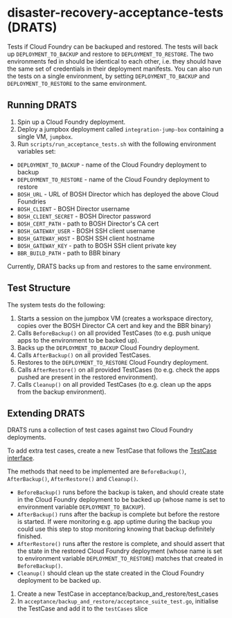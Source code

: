 # disaster-recovery-acceptance-tests (DRATS)

Tests if Cloud Foundry can be backuped and restored. The tests will back up `DEPLOYMENT_TO_BACKUP` and restore to `DEPLOYMENT_TO_RESTORE`. The two environments fed in should be identical to each other, i.e. they should have the same set of credentials in their deployment manifests. You can also run the tests on a single environment, by setting `DEPLOYMENT_TO_BACKUP` and `DEPLOYMENT_TO_RESTORE` to the same environment.

## Running DRATS

1. Spin up a Cloud Foundry deployment.
1. Deploy a jumpbox deployment called `integration-jump-box` containing a single VM, `jumpbox`.
1. Run `scripts/run_acceptance_tests.sh` with the following environment variables set:
  * `DEPLOYMENT_TO_BACKUP` - name of the Cloud Foundry deployment to backup
  * `DEPLOYMENT_TO_RESTORE` - name of the Cloud Foundry deployment to restore
  * `BOSH_URL` - URL of BOSH Director which has deployed the above Cloud Foundries
  * `BOSH_CLIENT` - BOSH Director username
  * `BOSH_CLIENT_SECRET` - BOSH Director password
  * `BOSH_CERT_PATH` - path to BOSH Director's CA cert
  * `BOSH_GATEWAY_USER` - BOSH SSH client username
  * `BOSH_GATEWAY_HOST` - BOSH SSH client hostname
  * `BOSH_GATEWAY_KEY` - path to BOSH SSH client private key
  * `BBR_BUILD_PATH` - path to BBR binary

Currently, DRATS backs up from and restores to the same environment.

## Test Structure

The system tests do the following:

1. Starts a session on the jumpbox VM (creates a workspace directory, copies over the BOSH Director CA cert and key and the BBR binary)
1. Calls `BeforeBackup()` on all provided TestCases (to e.g. push unique apps to the environment to be backed up).
1. Backs up the `DEPLOYMENT_TO_BACKUP` Cloud Foundry deployment.
1. Calls `AfterBackup()` on all provided TestCases.
1. Restores to the `DEPLOYMENT_TO_RESTORE` Cloud Foundry deployment.
1. Calls `AfterRestore()` on all provided TestCases (to e.g. check the apps pushed are present in the restored environment).
1. Calls `Cleanup()` on all provided TestCases (to e.g. clean up the apps from the backup environment).

## Extending DRATS

DRATS runs a collection of test cases against two Cloud Foundry deployments.

To add extra test cases, create a new TestCase that follows the [TestCase interface](https://github.com/pivotal-cf-experimental/disaster-recovery-acceptance-tests/blob/master/acceptance/backup_and_restore/test_cases/test_case.go).

The methods that need to be implemented are `BeforeBackup()`, `AfterBackup()`, `AfterRestore()` and `Cleanup()`.

* `BeforeBackup()` runs before the backup is taken, and should create state in the Cloud Foundry deployment to be backed up (whose name is set to environment variable `DEPLOYMENT_TO_BACKUP`).
* `AfterBackup()` runs after the backup is complete but before the restore is started. If were monitoring e.g. app uptime during the backup you could use this step to stop monitoring knowing that backup definitely finished. 
* `AfterRestore()` runs after the restore is complete, and should assert that the state in the restored Cloud Foundry deployment (whose name is set to environment variable `DEPLOYMENT_TO_RESTORE`) matches that created in `BeforeBackup()`.
* `Cleanup()` should clean up the state created in the Cloud Foundry deployment to be backed up.

1. Create a new TestCase in acceptance/backup_and_restore/test_cases
1. In `acceptance/backup_and_restore/acceptance_suite_test.go`, initialise the TestCase and add it to the `testCases` slice
